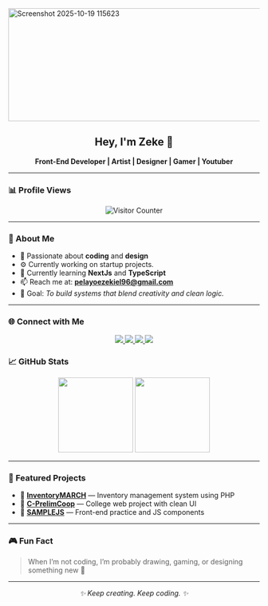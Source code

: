 <!-- Banner -->
<img width="1348" height="226" alt="Screenshot 2025-10-19 115623" src="https://github.com/user-attachments/assets/a188a31b-bee8-42f2-928d-8ac6c5705ac1" />

<h2 align="center">Hey, I'm Zeke 👋</h2>

<p align="center">
  <b>Front-End Developer | Artist | Designer | Gamer | Youtuber</b><br>
</p>

---

### 📊 Profile Views
<p align="center">
  <img src="https://hits.sh/github.com/Zekechan11.svg?style=for-the-badge&label=Visitors&color=0E75B6&logo=github" alt="Visitor Counter" />
</p>


---

### 🧩 About Me

- 🎨 Passionate about **coding** and **design**
- ⚙️ Currently working on startup projects.
- 🌱 Currently learning **NextJs** and **TypeScript**
- 📫 Reach me at: **pelayoezekiel96@gmail.com**
- 🎯 Goal: *To build systems that blend creativity and clean logic.*

---

### 🌐 Connect with Me
<p align="center">
  <a href="https://github.com/Zekechan11" target="_blank">
    <img src="https://img.shields.io/badge/GitHub-24292F?style=for-the-badge&logo=github&logoColor=white"/>
  </a>
  <a href="https://www.instagram.com/zeke_zetsu/" target="_blank">
    <img src="https://img.shields.io/badge/Instagram-E4405F?style=for-the-badge&logo=instagram&logoColor=white"/>
  </a>
  <a href="mailto:pelayoezekiel96@gmail.com">
    <img src="https://img.shields.io/badge/Email-D14836?style=for-the-badge&logo=gmail&logoColor=white"/>
  </a>
  <a href="https://www.facebook.com/YOUR_FACEBOOK_USERNAME" target="_blank">
    <img src="https://www.facebook.com/ezekielangelo.pelayo/"/>
  </a>
</p>


### 📈 GitHub Stats
<p align="center">
  <img src="https://github-readme-stats.vercel.app/api?username=Zekechan11&show_icons=true&theme=tokyonight" height="150" />
  <img src="https://github-readme-stats.vercel.app/api/top-langs/?username=Zekechan11&layout=compact&theme=tokyonight" height="150" />
</p>

---

### 🚀 Featured Projects
- 🔹 [**InventoryMARCH**](https://github.com/Zekechan11/InventoryMARCH) — Inventory management system using PHP  
- 🔹 [**C-PrelimCoop**](https://github.com/Zekechan11/C-PrelimCoop) — College web project with clean UI  
- 🔹 [**SAMPLEJS**](https://github.com/Zekechan11/SAMPLEJS) — Front-end practice and JS components  

---

### 🎮 Fun Fact
> When I’m not coding, I’m probably drawing, gaming, or designing something new 🎨

---

<p align="center">
  <i>✨ Keep creating. Keep coding. ✨</i>
</p>
